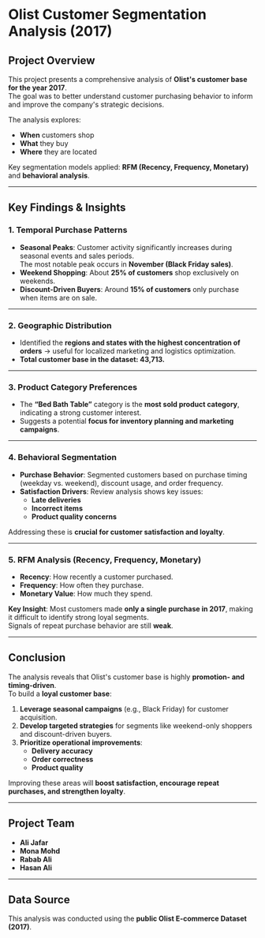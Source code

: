 # Olist Customer Segmentation Analysis (2017)

## Project Overview
This project presents a comprehensive analysis of **Olist's customer base for the year 2017**.  
The goal was to better understand customer purchasing behavior to inform and improve the company's strategic decisions.  

The analysis explores:  
- **When** customers shop  
- **What** they buy  
- **Where** they are located  

Key segmentation models applied: **RFM (Recency, Frequency, Monetary)** and **behavioral analysis**.  

---

## Key Findings & Insights

### 1. Temporal Purchase Patterns
- **Seasonal Peaks**: Customer activity significantly increases during seasonal events and sales periods.  
  The most notable peak occurs in **November (Black Friday sales)**.  
- **Weekend Shopping**: About **25% of customers** shop exclusively on weekends.  
- **Discount-Driven Buyers**: Around **15% of customers** only purchase when items are on sale.  

---

### 2. Geographic Distribution
- Identified the **regions and states with the highest concentration of orders** → useful for localized marketing and logistics optimization.  
- **Total customer base in the dataset: 43,713.**  

---

### 3. Product Category Preferences
- The **“Bed Bath Table”** category is the **most sold product category**, indicating a strong customer interest.  
- Suggests a potential **focus for inventory planning and marketing campaigns**.  

---

### 4. Behavioral Segmentation
- **Purchase Behavior**: Segmented customers based on purchase timing (weekday vs. weekend), discount usage, and order frequency.  
- **Satisfaction Drivers**: Review analysis shows key issues:  
  - **Late deliveries**  
  - **Incorrect items**  
  - **Product quality concerns**  

Addressing these is **crucial for customer satisfaction and loyalty**.  

---

### 5. RFM Analysis (Recency, Frequency, Monetary)
- **Recency**: How recently a customer purchased.  
- **Frequency**: How often they purchase.  
- **Monetary Value**: How much they spend.  

**Key Insight**: Most customers made **only a single purchase in 2017**, making it difficult to identify strong loyal segments.  
Signals of repeat purchase behavior are still **weak**.  

---

## Conclusion
The analysis reveals that Olist's customer base is highly **promotion- and timing-driven**.  
To build a **loyal customer base**:  

1. **Leverage seasonal campaigns** (e.g., Black Friday) for customer acquisition.  
2. **Develop targeted strategies** for segments like weekend-only shoppers and discount-driven buyers.  
3. **Prioritize operational improvements**:  
   - **Delivery accuracy**  
   - **Order correctness**  
   - **Product quality**  

Improving these areas will **boost satisfaction, encourage repeat purchases, and strengthen loyalty**.  

---

## Project Team
- **Ali Jafar**  
- **Mona Mohd**  
- **Rabab Ali**  
- **Hasan Ali**  

---

## Data Source
This analysis was conducted using the **public Olist E-commerce Dataset (2017)**.  
